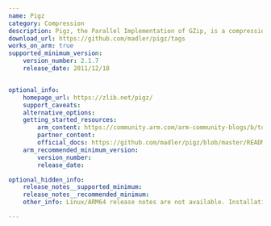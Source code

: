 ```yaml
---
name: Pigz
category: Compression
description: Pigz, the Parallel Implementation of GZip, is a compression tool that uses multiple processors and cores to accelerate data compression, offering improved performance over standard gzip on multi-core machines.
download_url: https://github.com/madler/pigz/tags
works_on_arm: true
supported_minimum_version:
    version_number: 2.1.7
    release_date: 2011/12/18


optional_info:
    homepage_url: https://zlib.net/pigz/
    support_caveats:
    alternative_options:
    getting_started_resources:
        arm_content: https://community.arm.com/arm-community-blogs/b/tools-software-ides-blog/posts/optimizations-for-arm
        partner_content: 
        official_docs: https://github.com/madler/pigz/blob/master/README
    arm_recommended_minimum_version:
        version_number:
        release_date: 

optional_hidden_info:
    release_notes__supported_minimum: 
    release_notes__recommended_minimum:
    other_info: Linux/ARM64 release notes are not available. Installation and testing are done via the tar archive [2.1.7](https://github.com/madler/pigz/releases/tag/v2.1.7). 

---
```

